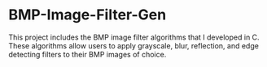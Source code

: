 # BMP-Image-Filter-Gen

This project includes the BMP image filter algorithms that I developed in C. These algorithms allow users to apply grayscale, blur,
reflection, and edge detecting filters to their BMP images of choice.

